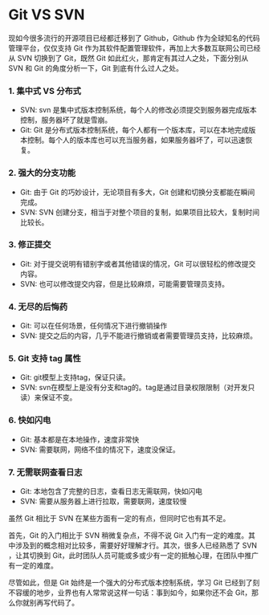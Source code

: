 # Git VS SVN

现如今很多流行的开源项目已经都迁移到了 Github，Github 作为全球知名的代码管理平台，仅仅支持 Git 作为其软件配置管理软件，再加上大多数互联网公司已经从 SVN 切换到了 Git，既然 Git 如此红火，那肯定有其过人之处，下面分别从 SVN 和 Git 的角度分析一下，Git 到底有什么过人之处。

### 1. 集中式 VS 分布式

* SVN: svn 是集中式版本控制系统，每个人的修改必须提交到服务器完成版本控制，服务器坏了就是雪崩。
* Git: Git 是分布式版本控制系统，每个人都有一个版本库，可以在本地完成版本控制。每个人的版本库也可以充当服务器，如果服务器坏了，可以迅速恢复。

### 2. 强大的分支功能

* Git: 由于 Git 的巧妙设计，无论项目有多大，Git 创建和切换分支都能在瞬间完成。
* SVN: SVN 创建分支，相当于对整个项目的复制，如果项目比较大，复制时间比较长。

### 3. 修正提交

* Git: 对于提交说明有错别字或者其他错误的情况，Git 可以很轻松的修改提交内容。
* SVN: 也可以修改提交内容，但是比较麻烦，可能需要管理员支持。

### 4. 无尽的后悔药

* Git: 可以在任何场景，任何情况下进行撤销操作
* SVN: 提交之后的内容，几乎不能进行撤销或者需要管理员支持，比较麻烦。

### 5. Git 支持 tag 属性

* Git: git模型上支持tag，保证只读。
* SVN: svn在模型上是没有分支和tag的。tag是通过目录权限限制（对开发只读）来保证不变。

### 6. 快如闪电

* Git: 基本都是在本地操作，速度非常快
* SVN: 需要联网，网络不佳的情况下，速度没保证。

### 7. 无需联网查看日志

* Git: 本地包含了完整的日志，查看日志无需联网，快如闪电
* SVN: 需要从服务器上进行拉取，需要联网，速度较慢

虽然 Git 相比于 SVN 在某些方面有一定的有点，但同时它也有其不足。

首先，Git 的入门相比于 SVN 稍微复杂点，不得不说 Git 入门有一定的难度。其中涉及到的概念相对比较多，需要好好理解才行。其次，很多人已经熟悉了 SVN ，让其切换到 Git，此时团队人员可能或多或少有一定的抵触心理，在团队中推广有一定的难度。

尽管如此，但是 Git 始终是一个强大的分布式版本控制系统，学习 Git 已经到了刻不容缓的地步，业界也有人常常说这样一句话：事到如今，如果你还不会 Git，那么你就别再写代码了。

